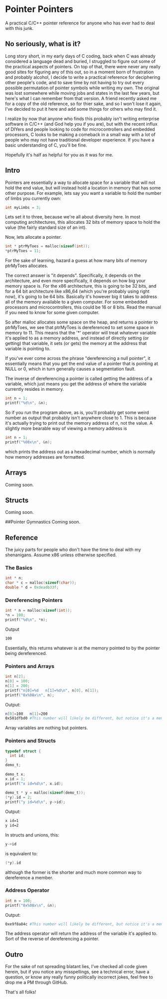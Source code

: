 # Pointer Pointers
A practical C/C++ pointer reference for anyone who has ever had to deal with this junk.

## No seriously, what is it?
Long story short, in my early days of C coding, back when C was already considered a language dead and buried, I struggled to figure out some of the practical aspects of pointers. On top of that, there were never any really good sites for figuring any of this out, so in a moment born of frustration and probably alcohol, I decide to write a practical reference for deciphering other people's code, and to save time by not having to try out every possible permutation of pointer symbols while writing my own. The original was lost somewhere while moving jobs and states in the last few years, but here's what I can remember from that version. A friend recently asked me for a copy of the old reference, so for thier sake, and so I won't lose it again, I've decided to put it here and add some things for others who may find it.

I realize by now that anyone who finds this probably isn't writing enterprise software in C/C++ (and God help you if you are), but with the recent influx of DIYers and people looking to code for microcontrollers and embedded processors, C looks to be making a comeback in a small way with a lot of people who may not have traditional developer experience. If you have a basic understanding of C, you'll be fine.

Hopefully it's half as helpful for you as it was for me.

## Intro
Pointers are essentially a way to allocate space for a variable that will not hold the end value, but will instead hold a location in memory that has some other purpose. For example, lets say you want a variable to hold the number of limbs you currently own:

```C
int myLimbs = 3;
```

Lets set it to three, because we're all about diversity here. In most computing architectures, this allocates 32 bits of memory space to hold the value (the fairly standard size of an int).

Now, lets allocate a pointer.

```C
int * ptrMyToes = malloc(sizeof(int));
*ptrMyToes = 11;
```

For the sake of learning, hazard a guess at how many bits of memory ptrMyToes allocates.

The correct answer is "it depends". Specifically, it depends on the architecture, and even more specifically, it depends on how big your memory space is. For the x86 architecture, this is going to be 32 bits, and for a 64 bit architecture like x86_64 (which you're probably using right now), it's going to be 64 bits. Basically it's however big it takes to address all of the memory available to a given computer. For some embedded processors and microcontrollers, this could be 16 or 8 bits. Read the manual if you need to know for some given computer.

So after malloc allocates some space on the heap, and returns a pointer to ptrMyToes, we see that ptrMyToes is dereferenced to set some space in memory to 11. This means that the '*' operator will treat whatever variable it's applied to as a memory address, and instead of directly setting (or getting) that variable, it sets (or gets) the memory at the address that variable is pointing to.

If you've ever come across the phrase "dereferencing a null pointer", it essentially means that you get the end value of a pointer that is pointing at NULL or 0, which in turn generally causes a segmentation fault.

The inverse of dereferencing a pointer is called getting the address of a variable, which just means you get the address of where the variable currently resides in memory. 

```C
int n = 1;
printf("%d\n", &n);
```
So if you run the program above, as is, you'll probably get some weird number as output that probably isn't anywhere close to 1. This is because it's actually trying to print out the memory address of n, not the value. A slightly more bearable way of viewing a memory address is
```C
int n = 1;
printf("%08x\n", &n);
```
which prints the address out as a hexadecimal number, which is normally how memory addresses are formatted.

## Arrays
Coming soon.

## Structs
Coming soon.

##Pointer Gymnastics
Coming soon.

## Reference
The juicy parts for people who don't have the time to deal with my shenanigans. Assume x86 unless otherwise specified.

### The Basics
```C 
int * n;
char * c = malloc(sizeof(char));
double * d = 0xdeadb33f;
```

### Dereferencing Pointers
```C
int * n = malloc(sizeof(int));
*n = 100;
printf("%d\n", *n);
```
Output
```bash
100
```

Essentially, this returns whatever is at the memory pointed to by the pointer being dereferenced.

### Pointers and Arrays
```C
int n[2];
n[0] = 100;
n[1] = 200;
printf("n[0]=%d   n[1]=%d\n", n[0], n[1]);
printf("0x%08x\n", n);
```

Output:
```bash
n[0]=100   n[1]=200
0x501dfbd0 #This number will likely be different, but notice it's a memory location.
```

Array variables are nothing but pointers.

### Pointers and Structs
```C
typedef struct {
  int id;
}
demo_t;
  
demo_t x;
x.id = 1;
printf("x id=%d\n", x.id);
  
demo_t * y = malloc(sizeof(demo_t));
(*y).id = 2;
printf("y id=%d\n", y->id);
```
Output:
```bash
x id=1
y id=2
```

In structs and unions, this:
```C
y->id
```
is equivalent to:
```C
(*y).id
```
although the former is the shorter and much more common way to dereference a member.

### Address Operator
```C
int n = 100;
printf("0x%08x\n", &n);
```

Output:
```bash
0xe9f8a84c #This number will likely be different, but notice it's a memory location.
```

The address operator will return the address of the variable it's applied to. Sort of the reverse of dereferencing a pointer.

## Outro
For the sake of not spreading blatant lies, I've checked all code given herein, but if you notice any misspellings, see a technical error, have a question, or know any really funny politically incorrect jokes, feel free to drop me a PM through GitHub. 

That's all folks!
